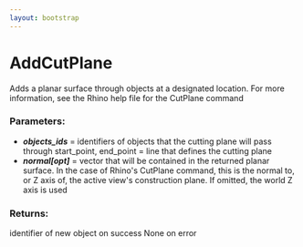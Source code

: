 ```yaml
---
layout: bootstrap
---
```


# AddCutPlane

Adds a planar surface through objects at a designated location. For more
        information, see the Rhino help file for the CutPlane command
          

### Parameters:

- ***objects_ids*** = identifiers of objects that the cutting plane will
    pass through
start_point, end_point = line that defines the cutting plane
- ***normal[opt]*** = vector that will be contained in the returned planar
    surface. In the case of Rhino's CutPlane command, this is the
    normal to, or Z axis of, the active view's construction plane.
    If omitted, the world Z axis is used
        

### Returns:


identifier of new object on success
None on error
        


